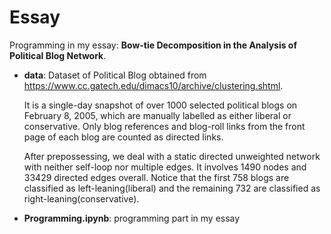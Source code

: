 # Essay
Programming in my essay: **Bow-tie Decomposition in the Analysis of Political Blog Network**.
- **data**: Dataset of Political Blog obtained from https://www.cc.gatech.edu/dimacs10/archive/clustering.shtml.
  
    It is a single-day snapshot of over 1000 selected political blogs on February 8, 2005, which are manually labelled as either liberal or conservative. Only blog references and blog-roll links from the front page of each blog are counted as directed links.
    
    After prepossessing, we deal with a static directed unweighted network with neither self-loop nor multiple edges. It involves 1490 nodes and 33429 directed edges overall. Notice that the first 758 blogs are classified as left-leaning(liberal) and the remaining 732 are classified as right-leaning(conservative).
   
- **Programming.ipynb**: programming part in my essay